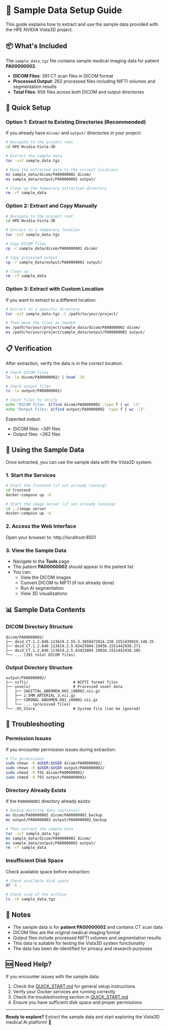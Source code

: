 # 📁 Sample Data Setup Guide

This guide explains how to extract and use the sample data provided with the HPE NVIDIA Vista3D project.

## 📦 What's Included

The `sample_data.tgz` file contains sample medical imaging data for patient **PA00000002**:

- **DICOM Files**: 391 CT scan files in DICOM format
- **Processed Output**: 262 processed files including NIFTI volumes and segmentation results
- **Total Files**: 656 files across both DICOM and output directories

## 🚀 Quick Setup

### Option 1: Extract to Existing Directories (Recommended)

If you already have `dicom/` and `output/` directories in your project:

```bash
# Navigate to the project root
cd HPE-Nvidia-Vista-3D

# Extract the sample data
tar -xzf sample_data.tgz

# Move the extracted data to the correct locations
mv sample_data/dicom/PA00000002 dicom/
mv sample_data/output/PA00000002 output/

# Clean up the temporary extraction directory
rm -rf sample_data
```

### Option 2: Extract and Copy Manually

```bash
# Navigate to the project root
cd HPE-Nvidia-Vista-3D

# Extract to a temporary location
tar -xzf sample_data.tgz

# Copy DICOM files
cp -r sample_data/dicom/PA00000002 dicom/

# Copy processed output
cp -r sample_data/output/PA00000002 output/

# Clean up
rm -rf sample_data
```

### Option 3: Extract with Custom Location

If you want to extract to a different location:

```bash
# Extract to a specific directory
tar -xzf sample_data.tgz -C /path/to/your/project/

# Then move the files as needed
mv /path/to/your/project/sample_data/dicom/PA00000002 dicom/
mv /path/to/your/project/sample_data/output/PA00000002 output/
```

## 📋 Verification

After extraction, verify the data is in the correct location:

```bash
# Check DICOM files
ls -la dicom/PA00000002/ | head -10

# Check output files
ls -la output/PA00000002/

# Count files to verify
echo "DICOM files: $(find dicom/PA00000002 -type f | wc -l)"
echo "Output files: $(find output/PA00000002 -type f | wc -l)"
```

Expected output:
- DICOM files: ~391 files
- Output files: ~262 files

## 🎯 Using the Sample Data

Once extracted, you can use the sample data with the Vista3D system:

### 1. Start the Services

```bash
# Start the frontend (if not already running)
cd frontend
docker-compose up -d

# Start the image server (if not already running)
cd ../image_server
docker-compose up -d
```

### 2. Access the Web Interface

Open your browser to: http://localhost:8501

### 3. View the Sample Data

- Navigate to the **Tools** page
- The patient **PA00000002** should appear in the patient list
- You can:
  - View the DICOM images
  - Convert DICOM to NIFTI (if not already done)
  - Run AI segmentation
  - View 3D visualizations

## 📊 Sample Data Contents

### DICOM Directory Structure
```
dicom/PA00000002/
├── deid_CT.1.2.840.113619.2.55.3.3859472014.238.1551439919.146.35
├── deid_CT.1.2.840.113619.2.5.83425804.19836.1551442938.271
├── deid_CT.1.2.840.113619.2.5.83425804.19836.1551442938.285
└── ... (391 total DICOM files)
```

### Output Directory Structure
```
output/PA00000002/
├── nifti/                    # NIFTI format files
├── voxels/                   # Processed voxel data
│   ├── SAGITTAL_ABDOMEN_602_i00002.nii.gz
│   ├── 2.5MM_ARTERIAL_3.nii.gz
│   ├── CORONAL_ABDOMEN_601_i00002.nii.gz
│   └── ... (processed files)
└── .DS_Store                 # System file (can be ignored)
```

## 🔧 Troubleshooting

### Permission Issues
If you encounter permission issues during extraction:

```bash
# Fix permissions
sudo chown -R $USER:$USER dicom/PA00000002/
sudo chown -R $USER:$USER output/PA00000002/
sudo chmod -R 755 dicom/PA00000002/
sudo chmod -R 755 output/PA00000002/
```

### Directory Already Exists
If the `PA00000002` directory already exists:

```bash
# Backup existing data (optional)
mv dicom/PA00000002 dicom/PA00000002_backup
mv output/PA00000002 output/PA00000002_backup

# Then extract the sample data
tar -xzf sample_data.tgz
mv sample_data/dicom/PA00000002 dicom/
mv sample_data/output/PA00000002 output/
rm -rf sample_data
```

### Insufficient Disk Space
Check available space before extraction:

```bash
# Check available disk space
df -h .

# Check size of the archive
ls -lh sample_data.tgz
```

## 📝 Notes

- The sample data is for **patient PA00000002** and contains CT scan data
- DICOM files are the original medical imaging format
- Output files include processed NIFTI volumes and segmentation results
- This data is suitable for testing the Vista3D system functionality
- The data has been de-identified for privacy and research purposes

## 🆘 Need Help?

If you encounter issues with the sample data:

1. Check the [QUICK_START.md](../QUICK_START.md) for general setup instructions
2. Verify your Docker services are running correctly
3. Check the troubleshooting section in [QUICK_START.md](../QUICK_START.md)
4. Ensure you have sufficient disk space and proper permissions

---

**Ready to explore?** Extract the sample data and start exploring the Vista3D medical AI platform! 🚀
